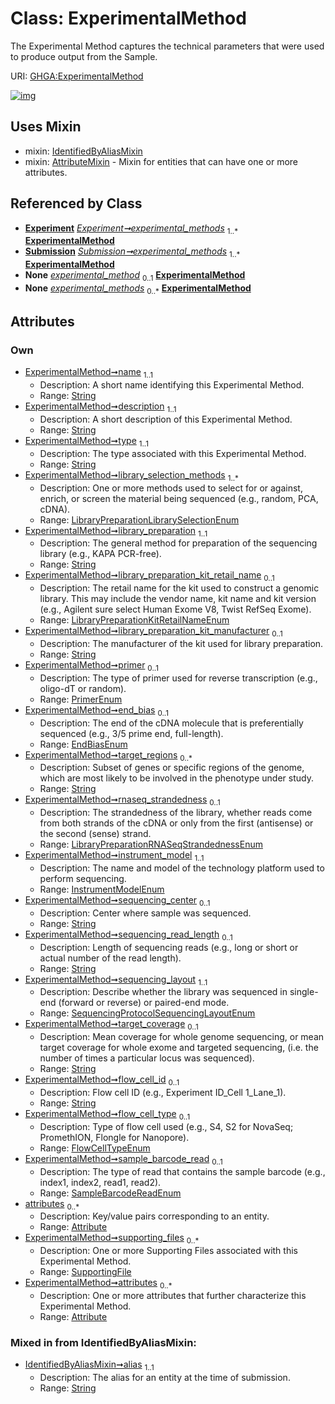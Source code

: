
# Class: ExperimentalMethod


The Experimental Method captures the technical parameters that were used to produce output from the Sample.

URI: [GHGA:ExperimentalMethod](https://w3id.org/GHGA/ExperimentalMethod)


[![img](https://yuml.me/diagram/nofunky;dir:TB/class/[SupportingFile],[Submission],[IdentifiedByAliasMixin],[SupportingFile]<supporting_files%200..*-%20[ExperimentalMethod&#124;name:string;description:string;type:string;library_selection_methods:LibraryPreparationLibrarySelectionEnum%20%2B;library_preparation:string;library_preparation_kit_retail_name:LibraryPreparationKitRetailNameEnum%20%3F;library_preparation_kit_manufacturer:string%20%3F;primer:PrimerEnum%20%3F;end_bias:EndBiasEnum%20%3F;target_regions:string%20*;rnaseq_strandedness:LibraryPreparationRNASeqStrandednessEnum%20%3F;instrument_model:InstrumentModelEnum;sequencing_center:string%20%3F;sequencing_read_length:string%20%3F;sequencing_layout:SequencingProtocolSequencingLayoutEnum;target_coverage:string%20%3F;flow_cell_id:string%20%3F;flow_cell_type:FlowCellTypeEnum%20%3F;sample_barcode_read:SampleBarcodeReadEnum%20%3F;alias:string],[Attribute]<attributes%200..*-++[ExperimentalMethod],[Experiment]-%20experimental_methods%201..*>[ExperimentalMethod],[Submission]++-%20experimental_methods%201..*>[ExperimentalMethod],[Experiment]-%20experimental_methods(i)%200..*>[ExperimentalMethod],[Submission]-%20experimental_methods(i)%200..*>[ExperimentalMethod],[ExperimentalMethod]uses%20-.->[IdentifiedByAliasMixin],[ExperimentalMethod]uses%20-.->[AttributeMixin],[Experiment],[AttributeMixin],[Attribute])](https://yuml.me/diagram/nofunky;dir:TB/class/[SupportingFile],[Submission],[IdentifiedByAliasMixin],[SupportingFile]<supporting_files%200..*-%20[ExperimentalMethod&#124;name:string;description:string;type:string;library_selection_methods:LibraryPreparationLibrarySelectionEnum%20%2B;library_preparation:string;library_preparation_kit_retail_name:LibraryPreparationKitRetailNameEnum%20%3F;library_preparation_kit_manufacturer:string%20%3F;primer:PrimerEnum%20%3F;end_bias:EndBiasEnum%20%3F;target_regions:string%20*;rnaseq_strandedness:LibraryPreparationRNASeqStrandednessEnum%20%3F;instrument_model:InstrumentModelEnum;sequencing_center:string%20%3F;sequencing_read_length:string%20%3F;sequencing_layout:SequencingProtocolSequencingLayoutEnum;target_coverage:string%20%3F;flow_cell_id:string%20%3F;flow_cell_type:FlowCellTypeEnum%20%3F;sample_barcode_read:SampleBarcodeReadEnum%20%3F;alias:string],[Attribute]<attributes%200..*-++[ExperimentalMethod],[Experiment]-%20experimental_methods%201..*>[ExperimentalMethod],[Submission]++-%20experimental_methods%201..*>[ExperimentalMethod],[Experiment]-%20experimental_methods(i)%200..*>[ExperimentalMethod],[Submission]-%20experimental_methods(i)%200..*>[ExperimentalMethod],[ExperimentalMethod]uses%20-.->[IdentifiedByAliasMixin],[ExperimentalMethod]uses%20-.->[AttributeMixin],[Experiment],[AttributeMixin],[Attribute])

## Uses Mixin

 *  mixin: [IdentifiedByAliasMixin](IdentifiedByAliasMixin.md)
 *  mixin: [AttributeMixin](AttributeMixin.md) - Mixin for entities that can have one or more attributes.

## Referenced by Class

 *  **[Experiment](Experiment.md)** *[Experiment➞experimental_methods](Experiment_experimental_methods.md)*  <sub>1..\*</sub>  **[ExperimentalMethod](ExperimentalMethod.md)**
 *  **[Submission](Submission.md)** *[Submission➞experimental_methods](Submission_experimental_methods.md)*  <sub>1..\*</sub>  **[ExperimentalMethod](ExperimentalMethod.md)**
 *  **None** *[experimental_method](experimental_method.md)*  <sub>0..1</sub>  **[ExperimentalMethod](ExperimentalMethod.md)**
 *  **None** *[experimental_methods](experimental_methods.md)*  <sub>0..\*</sub>  **[ExperimentalMethod](ExperimentalMethod.md)**

## Attributes


### Own

 * [ExperimentalMethod➞name](ExperimentalMethod_name.md)  <sub>1..1</sub>
     * Description: A short name identifying this Experimental Method.
     * Range: [String](types/String.md)
 * [ExperimentalMethod➞description](ExperimentalMethod_description.md)  <sub>1..1</sub>
     * Description: A short description of this Experimental Method.
     * Range: [String](types/String.md)
 * [ExperimentalMethod➞type](ExperimentalMethod_type.md)  <sub>1..1</sub>
     * Description: The type associated with this Experimental Method.
     * Range: [String](types/String.md)
 * [ExperimentalMethod➞library_selection_methods](ExperimentalMethod_library_selection_methods.md)  <sub>1..\*</sub>
     * Description: One or more methods used to select for or against, enrich, or screen the material being sequenced (e.g., random, PCA, cDNA).
     * Range: [LibraryPreparationLibrarySelectionEnum](LibraryPreparationLibrarySelectionEnum.md)
 * [ExperimentalMethod➞library_preparation](ExperimentalMethod_library_preparation.md)  <sub>1..1</sub>
     * Description: The general method for preparation of the sequencing library (e.g., KAPA PCR-free).
     * Range: [String](types/String.md)
 * [ExperimentalMethod➞library_preparation_kit_retail_name](ExperimentalMethod_library_preparation_kit_retail_name.md)  <sub>0..1</sub>
     * Description: The retail name for the kit used to construct a genomic library. This may include the vendor name, kit name and kit version (e.g., Agilent sure select Human Exome V8, Twist RefSeq Exome).
     * Range: [LibraryPreparationKitRetailNameEnum](LibraryPreparationKitRetailNameEnum.md)
 * [ExperimentalMethod➞library_preparation_kit_manufacturer](ExperimentalMethod_library_preparation_kit_manufacturer.md)  <sub>0..1</sub>
     * Description: The manufacturer of the kit used for library preparation.
     * Range: [String](types/String.md)
 * [ExperimentalMethod➞primer](ExperimentalMethod_primer.md)  <sub>0..1</sub>
     * Description: The type of primer used for reverse transcription (e.g., oligo-dT or random).
     * Range: [PrimerEnum](PrimerEnum.md)
 * [ExperimentalMethod➞end_bias](ExperimentalMethod_end_bias.md)  <sub>0..1</sub>
     * Description: The end of the cDNA molecule that is preferentially sequenced (e.g., 3/5 prime end, full-length).
     * Range: [EndBiasEnum](EndBiasEnum.md)
 * [ExperimentalMethod➞target_regions](ExperimentalMethod_target_regions.md)  <sub>0..\*</sub>
     * Description: Subset of genes or specific regions of the genome, which are most likely to be involved in the phenotype under study.
     * Range: [String](types/String.md)
 * [ExperimentalMethod➞rnaseq_strandedness](ExperimentalMethod_rnaseq_strandedness.md)  <sub>0..1</sub>
     * Description: The strandedness of the library, whether reads come from both strands of the cDNA or only from the first (antisense) or the second (sense) strand.
     * Range: [LibraryPreparationRNASeqStrandednessEnum](LibraryPreparationRNASeqStrandednessEnum.md)
 * [ExperimentalMethod➞instrument_model](ExperimentalMethod_instrument_model.md)  <sub>1..1</sub>
     * Description: The name and model of the technology platform used to perform sequencing.
     * Range: [InstrumentModelEnum](InstrumentModelEnum.md)
 * [ExperimentalMethod➞sequencing_center](ExperimentalMethod_sequencing_center.md)  <sub>0..1</sub>
     * Description: Center where sample was sequenced.
     * Range: [String](types/String.md)
 * [ExperimentalMethod➞sequencing_read_length](ExperimentalMethod_sequencing_read_length.md)  <sub>0..1</sub>
     * Description: Length of sequencing reads (e.g., long or short or actual number of the read length).
     * Range: [String](types/String.md)
 * [ExperimentalMethod➞sequencing_layout](ExperimentalMethod_sequencing_layout.md)  <sub>1..1</sub>
     * Description: Describe whether the library was sequenced in single-end (forward or reverse) or paired-end mode.
     * Range: [SequencingProtocolSequencingLayoutEnum](SequencingProtocolSequencingLayoutEnum.md)
 * [ExperimentalMethod➞target_coverage](ExperimentalMethod_target_coverage.md)  <sub>0..1</sub>
     * Description: Mean coverage for whole genome sequencing, or mean target coverage for whole exome and targeted sequencing, (i.e. the number of times a particular locus was sequenced).
     * Range: [String](types/String.md)
 * [ExperimentalMethod➞flow_cell_id](ExperimentalMethod_flow_cell_id.md)  <sub>0..1</sub>
     * Description: Flow cell ID (e.g., Experiment ID_Cell 1_Lane_1).
     * Range: [String](types/String.md)
 * [ExperimentalMethod➞flow_cell_type](ExperimentalMethod_flow_cell_type.md)  <sub>0..1</sub>
     * Description: Type of flow cell used (e.g., S4, S2 for NovaSeq; PromethION, Flongle for Nanopore).
     * Range: [FlowCellTypeEnum](FlowCellTypeEnum.md)
 * [ExperimentalMethod➞sample_barcode_read](ExperimentalMethod_sample_barcode_read.md)  <sub>0..1</sub>
     * Description: The type of read that contains the sample barcode (e.g., index1, index2, read1, read2).
     * Range: [SampleBarcodeReadEnum](SampleBarcodeReadEnum.md)
 * [attributes](attributes.md)  <sub>0..\*</sub>
     * Description: Key/value pairs corresponding to an entity.
     * Range: [Attribute](Attribute.md)
 * [ExperimentalMethod➞supporting_files](ExperimentalMethod_supporting_files.md)  <sub>0..\*</sub>
     * Description: One or more Supporting Files associated with this Experimental Method.
     * Range: [SupportingFile](SupportingFile.md)
 * [ExperimentalMethod➞attributes](ExperimentalMethod_attributes.md)  <sub>0..\*</sub>
     * Description: One or more attributes that further characterize this Experimental Method.
     * Range: [Attribute](Attribute.md)

### Mixed in from IdentifiedByAliasMixin:

 * [IdentifiedByAliasMixin➞alias](IdentifiedByAliasMixin_alias.md)  <sub>1..1</sub>
     * Description: The alias for an entity at the time of submission.
     * Range: [String](types/String.md)
